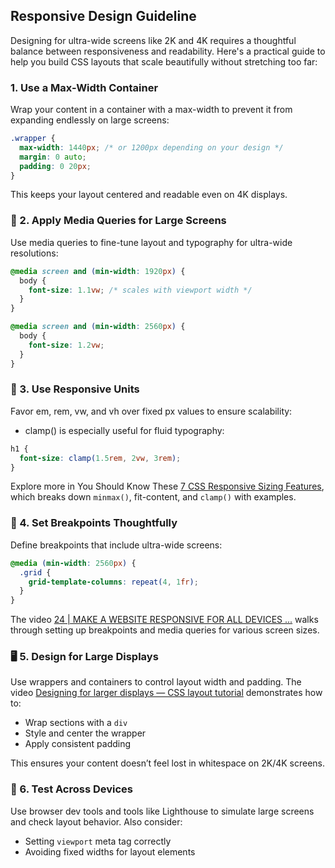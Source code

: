 ## Responsive Design Guideline
Designing for ultra-wide screens like 2K and 4K requires a thoughtful balance between responsiveness and readability. Here's a practical guide to help you build CSS layouts that scale beautifully without stretching too far:

### 1. Use a Max-Width Container
Wrap your content in a container with a max-width to prevent it from expanding endlessly on large screens:

```css
.wrapper {
  max-width: 1440px; /* or 1200px depending on your design */
  margin: 0 auto;
  padding: 0 20px;
}
```
This keeps your layout centered and readable even on 4K displays.

### 📐 2. Apply Media Queries for Large Screens
Use media queries to fine-tune layout and typography for ultra-wide resolutions:
```css
@media screen and (min-width: 1920px) {
  body {
    font-size: 1.1vw; /* scales with viewport width */
  }
}

@media screen and (min-width: 2560px) {
  body {
    font-size: 1.2vw;
  }
}
```

### 📏 3. Use Responsive Units
Favor em, rem, vw, and vh over fixed px values to ensure scalability:

* clamp() is especially useful for fluid typography:
```css
h1 {
  font-size: clamp(1.5rem, 2vw, 3rem);
}
```
Explore more in You Should Know These [7 CSS Responsive Sizing Features](https://www.youtube.com/watch?v=1AyiCquK8zY), which breaks down `minmax()`, fit-content, and `clamp()` with examples.

### 🧰 4. Set Breakpoints Thoughtfully
Define breakpoints that include ultra-wide screens:
```css
@media (min-width: 2560px) {
  .grid {
    grid-template-columns: repeat(4, 1fr);
  }
}
```
The video [24 | MAKE A WEBSITE RESPONSIVE FOR ALL DEVICES ...](https://www.youtube.com/watch?v=UUjNEMXZA-k) walks through setting up breakpoints and media queries for various screen sizes.

### 🖥️ 5. Design for Large Displays
Use wrappers and containers to control layout width and padding. The video [Designing for larger displays — CSS layout tutorial](https://www.youtube.com/watch?v=5KJMD2GnBsg) demonstrates how to:

* Wrap sections with a `div`
* Style and center the wrapper
* Apply consistent padding

This ensures your content doesn’t feel lost in whitespace on 2K/4K screens.

### 🧪 6. Test Across Devices
Use browser dev tools and tools like Lighthouse to simulate large screens and check layout behavior. Also consider:

* Setting `viewport` meta tag correctly
* Avoiding fixed widths for layout elements


